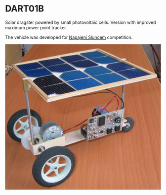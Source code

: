 # DART01B

Solar dragster powered by small photovoltaic cells.  Version with improved maximum power point tracker.

The vehicle was developed for [Napajeni Sluncem](https://www.vsb.cz/cs/detail-novinky?reportId=33054) competition. 

![DART01A](./DART_Small.jpg)
